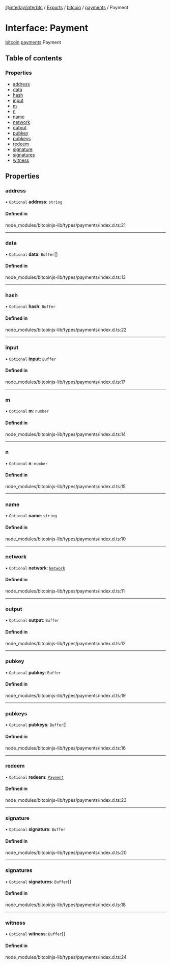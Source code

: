 [@interlay/interbtc](/README.md) / [Exports](/modules.md) / [bitcoin](/modules/bitcoin.md) / [payments](/modules/bitcoin.payments.md) / Payment

# Interface: Payment

[bitcoin](/modules/bitcoin.md).[payments](/modules/bitcoin.payments.md).Payment

## Table of contents

### Properties

- [address](/interfaces/bitcoin.payments.Payment.md#address)
- [data](/interfaces/bitcoin.payments.Payment.md#data)
- [hash](/interfaces/bitcoin.payments.Payment.md#hash)
- [input](/interfaces/bitcoin.payments.Payment.md#input)
- [m](/interfaces/bitcoin.payments.Payment.md#m)
- [n](/interfaces/bitcoin.payments.Payment.md#n)
- [name](/interfaces/bitcoin.payments.Payment.md#name)
- [network](/interfaces/bitcoin.payments.Payment.md#network)
- [output](/interfaces/bitcoin.payments.Payment.md#output)
- [pubkey](/interfaces/bitcoin.payments.Payment.md#pubkey)
- [pubkeys](/interfaces/bitcoin.payments.Payment.md#pubkeys)
- [redeem](/interfaces/bitcoin.payments.Payment.md#redeem)
- [signature](/interfaces/bitcoin.payments.Payment.md#signature)
- [signatures](/interfaces/bitcoin.payments.Payment.md#signatures)
- [witness](/interfaces/bitcoin.payments.Payment.md#witness)

## Properties

### address

• `Optional` **address**: `string`

#### Defined in

node_modules/bitcoinjs-lib/types/payments/index.d.ts:21

___

### data

• `Optional` **data**: `Buffer`[]

#### Defined in

node_modules/bitcoinjs-lib/types/payments/index.d.ts:13

___

### hash

• `Optional` **hash**: `Buffer`

#### Defined in

node_modules/bitcoinjs-lib/types/payments/index.d.ts:22

___

### input

• `Optional` **input**: `Buffer`

#### Defined in

node_modules/bitcoinjs-lib/types/payments/index.d.ts:17

___

### m

• `Optional` **m**: `number`

#### Defined in

node_modules/bitcoinjs-lib/types/payments/index.d.ts:14

___

### n

• `Optional` **n**: `number`

#### Defined in

node_modules/bitcoinjs-lib/types/payments/index.d.ts:15

___

### name

• `Optional` **name**: `string`

#### Defined in

node_modules/bitcoinjs-lib/types/payments/index.d.ts:10

___

### network

• `Optional` **network**: [`Network`](/interfaces/bitcoin.networks.Network.md)

#### Defined in

node_modules/bitcoinjs-lib/types/payments/index.d.ts:11

___

### output

• `Optional` **output**: `Buffer`

#### Defined in

node_modules/bitcoinjs-lib/types/payments/index.d.ts:12

___

### pubkey

• `Optional` **pubkey**: `Buffer`

#### Defined in

node_modules/bitcoinjs-lib/types/payments/index.d.ts:19

___

### pubkeys

• `Optional` **pubkeys**: `Buffer`[]

#### Defined in

node_modules/bitcoinjs-lib/types/payments/index.d.ts:16

___

### redeem

• `Optional` **redeem**: [`Payment`](/interfaces/bitcoin.payments.Payment.md)

#### Defined in

node_modules/bitcoinjs-lib/types/payments/index.d.ts:23

___

### signature

• `Optional` **signature**: `Buffer`

#### Defined in

node_modules/bitcoinjs-lib/types/payments/index.d.ts:20

___

### signatures

• `Optional` **signatures**: `Buffer`[]

#### Defined in

node_modules/bitcoinjs-lib/types/payments/index.d.ts:18

___

### witness

• `Optional` **witness**: `Buffer`[]

#### Defined in

node_modules/bitcoinjs-lib/types/payments/index.d.ts:24

